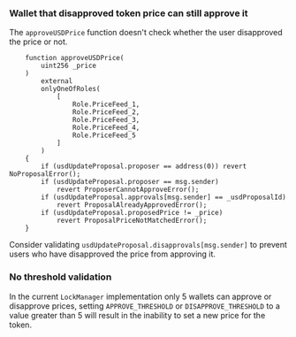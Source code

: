 ### Wallet that disapproved token price can still approve it
The `approveUSDPrice` function doesn't check whether the user disapproved the price or not. 
```solidity
    function approveUSDPrice(
        uint256 _price
    )
        external
        onlyOneOfRoles(
            [
                Role.PriceFeed_1,
                Role.PriceFeed_2,
                Role.PriceFeed_3,
                Role.PriceFeed_4,
                Role.PriceFeed_5
            ]
        )
    {
        if (usdUpdateProposal.proposer == address(0)) revert NoProposalError();
        if (usdUpdateProposal.proposer == msg.sender)
            revert ProposerCannotApproveError();
        if (usdUpdateProposal.approvals[msg.sender] == _usdProposalId)
            revert ProposalAlreadyApprovedError();
        if (usdUpdateProposal.proposedPrice != _price)
            revert ProposalPriceNotMatchedError();
    }
```

Consider validating `usdUpdateProposal.disapprovals[msg.sender]` to prevent users who have disapproved the price from approving it.
 
### No threshold validation
In the current `LockManager` implementation only 5 wallets can approve or disapprove prices, setting `APPROVE_THRESHOLD` or `DISAPPROVE_THRESHOLD` to a value greater than 5 will result in the inability to set a new price for the token.
